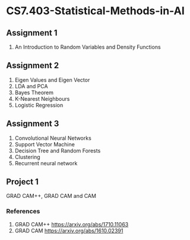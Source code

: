 # CS7.403-Statistical-Methods-in-AI

## Assignment 1

1. An Introduction to Random Variables and Density Functions

## Assignment 2

1. Eigen Values and Eigen Vector
2. LDA and PCA
3. Bayes Theorem
4. K-Nearest Neighbours
5. Logistic Regression

## Assignment 3

1. Convolutional Neural Networks
2. Support Vector Machine
3. Decision Tree and Random Forests
4. Clustering
5. Recurrent neural network

## Project 1

GRAD CAM++, GRAD CAM and CAM

### References 

1. GRAD CAM++ https://arxiv.org/abs/1710.11063 
2. GRAD CAM https://arxiv.org/abs/1610.02391

